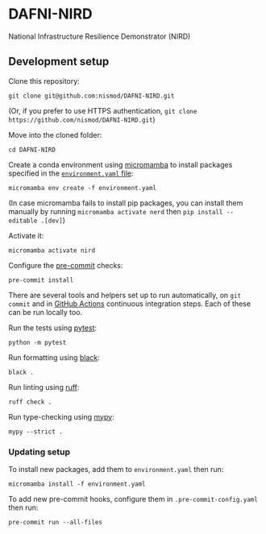# DAFNI-NIRD

National Infrastructure Resilience Demonstrator (NIRD)

## Development setup

Clone this repository:

    git clone git@github.com:nismod/DAFNI-NIRD.git

(Or, if you prefer to use HTTPS authentication, `git clone https://github.com/nismod/DAFNI-NIRD.git`)

Move into the cloned folder:

    cd DAFNI-NIRD

Create a conda environment using
[micromamba](https://mamba.readthedocs.io/en/latest/user_guide/micromamba.html)
to install packages specified in the [`environment.yaml`
file](https://conda.io/projects/conda/en/latest/user-guide/tasks/manage-environments.html#create-env-file-manually):

    micromamba env create -f environment.yaml

(In case micromamba fails to install pip packages, you can install them manually
by running `micromamba activate nerd` then `pip install --editable .[dev]`)

Activate it:

    micromamba activate nird

Configure the [pre-commit](https://pre-commit.com/) checks:

    pre-commit install

There are several tools and helpers set up to run automatically, on `git commit`
and in [GitHub Actions](https://docs.github.com/en/actions) continuous
integration steps. Each of these can be run locally too.

Run the tests using [pytest](https://docs.pytest.org):

    python -m pytest

Run formatting using [black](https://black.readthedocs.io/):

    black .

Run linting using [ruff](https://docs.astral.sh/ruff/):

    ruff check .

Run type-checking using [mypy](https://mypy.readthedocs.io/):

    mypy --strict .

### Updating setup

To install new packages, add them to `environment.yaml` then run:

    micromamba install -f environment.yaml

To add new pre-commit hooks, configure them in `.pre-commit-config.yaml` then run:

    pre-commit run --all-files
